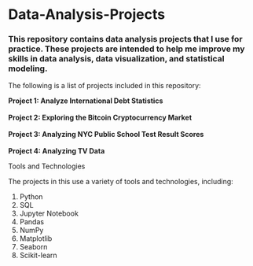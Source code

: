 # Data-Analysis-Projects


### This repository contains data analysis projects that I use for practice. These projects are intended to help me improve my skills in data analysis, data visualization, and statistical modeling.


The following is a list of projects included in this repository:

<B>Project 1: Analyze International Debt Statistics </B>
<br>
<br>
<B>Project 2: Exploring the Bitcoin Cryptocurrency Market </B>
<br>
<br>
<B>Project 3: Analyzing NYC Public School Test Result Scores </B>
<br>
<br>
<B>Project 4: Analyzing TV Data </B>


Tools and Technologies

The projects in this use a variety of tools and technologies, including:

1) Python
2) SQL
3) Jupyter Notebook
4) Pandas
5) NumPy
6) Matplotlib
7) Seaborn
8) Scikit-learn
